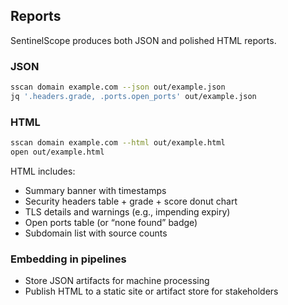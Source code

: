 ## Reports

SentinelScope produces both JSON and polished HTML reports.

### JSON
```bash
sscan domain example.com --json out/example.json
jq '.headers.grade, .ports.open_ports' out/example.json
```

### HTML
```bash
sscan domain example.com --html out/example.html
open out/example.html
```

HTML includes:
- Summary banner with timestamps
- Security headers table + grade + score donut chart
- TLS details and warnings (e.g., impending expiry)
- Open ports table (or “none found” badge)
- Subdomain list with source counts

### Embedding in pipelines
- Store JSON artifacts for machine processing
- Publish HTML to a static site or artifact store for stakeholders

